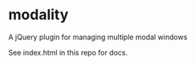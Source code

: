 modality
========

A jQuery plugin for managing multiple modal windows

See index.html in this repo for docs.
